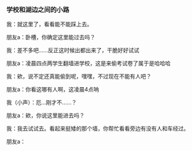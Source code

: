 ### 学校和湖边之间的小路

我：就这里了，看看能不能踩上去。

朋友a：卧槽，你确定这里能过去吗？

我：差不多吧......反正这时候出都出来了，干脆好好试试

朋友a：凌晨四点两学生翻墙进学校，这是来偷考试卷了属于是哈哈哈

我：欸，说不定还真能偷到呢，嘿嘿，不过现在不能有人吧？

朋友a：你看这哪有人啊，这凌晨4点呐

我（小声）：厄...刚才不......？

朋友a：欸，你说这里能进去吗？

我：我去试试去。看起来挺矮的那个墙，你帮忙看看旁边有没有人和车经过。

朋友a：